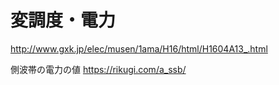 # 変調度・電力

http://www.gxk.jp/elec/musen/1ama/H16/html/H1604A13_.html

側波帯の電力の値
https://rikugi.com/a_ssb/
